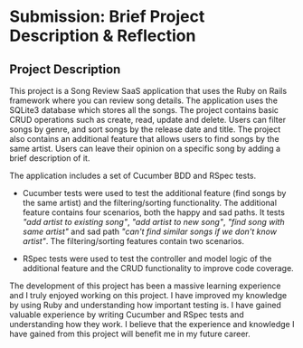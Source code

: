 # Submission: Brief Project Description & Reflection

## Project Description 
This project is a Song Review SaaS application that uses the Ruby on Rails framework where you can review song details. The application uses the SQLite3 database which stores all the songs. The project contains basic CRUD operations such as create, read, update and delete. Users can filter songs by genre, and sort songs by the release date and title. The project also contains an additional feature that allows users to find songs by the same artist. Users can leave their opinion on a specific song by adding a brief description of it. 

The application includes a set of Cucumber BDD and RSpec tests. 

- Cucumber tests were used to test the additional feature (find songs by the same artist) and the filtering/sorting functionality. The additional feature contains four scenarios, both the happy and sad paths. It tests *"add artist to existing song"*, *"add artist to new song"*, *"find song with same artist"* and sad path *"can't find similar songs if we don't know artist"*. The filtering/sorting features contain two scenarios.

- RSpec tests were used to test the controller and model logic of the additional feature and the CRUD functionality to improve code coverage. 

The development of this project has been a massive learning experience and I truly enjoyed working on this project. I have improved my knowledge by using Ruby and understanding how important testing is. I have gained valuable experience by writing Cucumber and RSpec tests and understanding how they work. I believe that the experience and knowledge I have gained from this project will benefit me in my future career.
